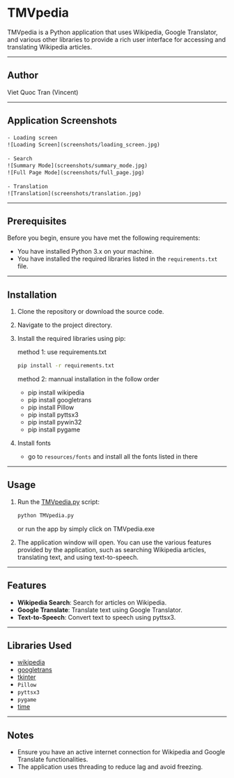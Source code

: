 # TMVpedia

TMVpedia is a Python application that uses Wikipedia, Google Translator, and various other libraries to provide a rich user interface for accessing and translating Wikipedia articles.

---

## Author
Viet Quoc Tran (Vincent)

---

## Application Screenshots
    - Loading screen
    ![Loading Screen](screenshots/loading_screen.jpg)

    - Search
    ![Summary Mode](screenshots/summary_mode.jpg)
    ![Full Page Mode](screenshots/full_page.jpg)

    - Translation
    ![Translation](screenshots/translation.jpg)

---

## Prerequisites

Before you begin, ensure you have met the following requirements:

- You have installed Python 3.x on your machine.
- You have installed the required libraries listed in the `requirements.txt` file.

---

## Installation

1. Clone the repository or download the source code.
2. Navigate to the project directory.
3. Install the required libraries using pip:

    method 1: use requirements.txt
    ```bash
    pip install -r requirements.txt
    ```

    method 2: mannual installation in the follow order
    - pip install wikipedia
    - pip install googletrans
    - pip install Pillow
    - pip install pyttsx3
    - pip install pywin32
    - pip install pygame
4. Install fonts
    - go to `resources/fonts` and install all the fonts listed in there

---

## Usage

1. Run the [TMVpedia.py](http://_vscodecontentref_/0) script:

    ```bash
    python TMVpedia.py
    ```
    or run the app by simply click on TMVpedia.exe

2. The application window will open. You can use the various features provided by the application, such as searching Wikipedia articles, translating text, and using text-to-speech.

---

## Features

- **Wikipedia Search**: Search for articles on Wikipedia.
- **Google Translate**: Translate text using Google Translator.
- **Text-to-Speech**: Convert text to speech using pyttsx3.

---

## Libraries Used

- [wikipedia](http://_vscodecontentref_/1)
- [googletrans](http://_vscodecontentref_/2)
- [tkinter](http://_vscodecontentref_/3)
- `Pillow`
- `pyttsx3`
- `pygame`
- [time](http://_vscodecontentref_/4)

---

## Notes

- Ensure you have an active internet connection for Wikipedia and Google Translate functionalities.
- The application uses threading to reduce lag and avoid freezing.

